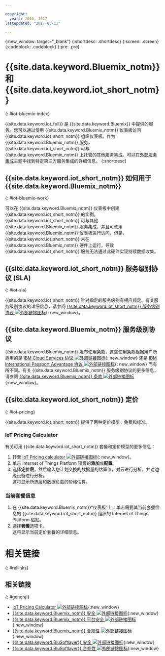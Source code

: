 ```yaml
---

copyright:
  years: 2016, 2017
lastupdated: "2017-03-13"

---
```


{:new_window: target="\_blank"}
{:shortdesc: .shortdesc}
{:screen: .screen}
{:codeblock: .codeblock}
{:pre: .pre}

# {{site.data.keyword.Bluemix_notm}} 和 {{site.data.keyword.iot_short_notm}}
{: #iot-bluemix-index}

{{site.data.keyword.iot_full}} 是 {{site.data.keyword.Bluemix}} 中提供的服务。您可以通过使用 {{site.data.keyword.Bluemix_notm}} 仪表板访问 {{site.data.keyword.iot_short_notm}} 组织仪表板。作为 {{site.data.keyword.Bluemix_notm}} 服务，{{site.data.keyword.iot_short_notm}} 可与 {{site.data.keyword.Bluemix_notm}} 上托管的其他服务集成。可以在[外部服务集成](extensions/index.html)主题中找到特定第三方服务集成的详细信息。
{:shortdesc}

## {{site.data.keyword.iot_short_notm}} 如何用于 {{site.data.keyword.Bluemix_notm}}
{: #iot-bluemix-work}

可以在 {{site.data.keyword.Bluemix_notm}} 仪表板中创建 {{site.data.keyword.iot_short_notm}} 的实例。{{site.data.keyword.iot_short_notm}} 可与其他 {{site.data.keyword.Bluemix_notm}} 服务集成，并且可使用 {{site.data.keyword.Bluemix_notm}} 仪表板进行访问，但是，{{site.data.keyword.iot_short_notm}} 未在 {{site.data.keyword.Bluemix_notm}} 硬件上运行，导致 {{site.data.keyword.iot_short_notm}} 服务无法通过此硬件实现持续数据收集。

## {{site.data.keyword.iot_short_notm}} 服务级别协议 (SLA)
{: #iot-sla}

{{site.data.keyword.iot_short_notm}} 针对指定的服务级别有相应规定。有关服务级别协议的详细信息，请参阅 [{{site.data.keyword.iot_short_notm}} 服务级别协议 ![外部链接图标](../../../icons/launch-glyph.svg "外部链接图标")](http://www-03.ibm.com/software/sla/sladb.nsf/pdf/6738-03/$file/i126-6738-03_06-2016_en_US.pdf){: new_window}。

## {{site.data.keyword.Bluemix_notm}} 服务级别协议

{{site.data.keyword.Bluemix_notm}} 发布使用条款，这些使用条款根据用户所适用的是 [IBM Cloud Services 协议 ![外部链接图标](../../../icons/launch-glyph.svg)](http://www-05.ibm.com/support/operations/files/pdf/csa_us.pdf?cm_mc_uid=65870113399114371461368&cm_mc_sid_50200000=1469524513){: new_window} 还是 [IBM International Passport Advantage 协议 ![外部链接图标](../../../icons/launch-glyph.svg)](https://www-01.ibm.com/software/passportadvantage/pa_agreements.html){: new_window} 而有所不同。有关 {{site.data.keyword.Bluemix_notm}} 服务级别协议的更多信息，请参阅 [{{site.data.keyword.Bluemix_notm}} 条款 ![外部链接图标](../../../icons/launch-glyph.svg "外部链接图标")](https://console.{DomainName}/docs/navigation/notices.html#terms){:new_window}。

## {{site.data.keyword.iot_short_notm}} 定价
{: #iot-pricing}

{{site.data.keyword.iot_short_notm}} 提供了两种定价模型：免费和标准。

### IoT Pricing Calculator
有关可用 {{site.data.keyword.iot_short_notm}} 套餐和定价模型的更多信息：
1. 转至 [IoT Pricing calculator ![外部链接图标](../../../icons/launch-glyph.svg "外部链接图标")](http://iot-cost-calculator.ng.bluemix.net/){: new_window}。  
2. 单击 Internet of Things Platform 项旁的**添加**或**配置**。
3. 选择**定价层**，然后输入您计划交换的数据量的估算值，对云进行分析，并对边缘设备进行分析。  
这将显示所选层和数据负载的价格估算。

### 当前套餐信息
1. 在 {{site.data.keyword.Bluemix_notm}}“仪表板”上，单击需要其当前套餐信息的 {{site.data.keyword.iot_short_notm}} 组织的 Internet of Things Platform 磁贴。
2. 选择**套餐**选项卡。  
这将显示当前定价套餐的详细信息。

# 相关链接
{: #rellinks}


## 相关链接
{: #general}

* [IoT Pricing Calculator ![外部链接图标](../../../icons/launch-glyph.svg "外部链接图标")](http://iot-cost-calculator.ng.bluemix.net/){:new_window}
* [{{site.data.keyword.Bluemix_notm}} 安全 ![外部链接图标](../../../icons/launch-glyph.svg "外部链接图标")](https://console.ng.bluemix.net/docs/security/index.html#security){:new_window}
* [{{site.data.keyword.Bluemix_notm}} 平台安全 ![外部链接图标](../../../icons/launch-glyph.svg "外部链接图标")](https://console.ng.bluemix.net/docs/security/index.html#platform-security){:new_window}
* [{{site.data.keyword.Bluemix_notm}} 合规性 ![外部链接图标](../../../icons/launch-glyph.svg "外部链接图标")](https://console.ng.bluemix.net/docs/security/index.html#compliance){:new_window}
* [{{site.data.keyword.BluSoftlayer}} 安全 ![外部链接图标](../../../icons/launch-glyph.svg "外部链接图标")](http://www.softlayer.com/security){:new_window}
* [{{site.data.keyword.BluSoftlayer}} 合规性 ![外部链接图标](../../../icons/launch-glyph.svg "外部链接图标")](http://www.softlayer.com/compliance){:new_window}
